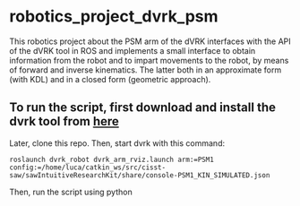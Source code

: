 # robotics_project_dvrk_psm

This robotics project about the PSM arm of the dVRK interfaces with the API of the dVRK tool in ROS and implements a small interface to obtain information from the robot and to impart movements to the robot, by means of forward and inverse kinematics. The latter both in an approximate form (with KDL) and in a closed form (geometric approach).

## To run the script, first download and install the dvrk tool from [here](https://github.com/jhu-dvrk/sawIntuitiveResearchKit/wiki/CatkinBuild)

Later, clone this repo.
Then, start dvrk with this command:

```
roslaunch dvrk_robot dvrk_arm_rviz.launch arm:=PSM1 config:=/home/luca/catkin_ws/src/cisst-saw/sawIntuitiveResearchKit/share/console-PSM1_KIN_SIMULATED.json
```


Then, run the script using python
